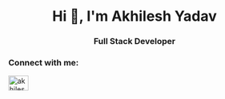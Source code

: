 <h1 align="center">Hi 👋, I'm Akhilesh Yadav</h1>
<h3 align="center">Full Stack Developer</h3>

<h3 align="left">Connect with me:</h3>
<p align="left">
<a href="https://linkedin.com/in/akhilesh-yadav-1201a42b9" target="blank"><img align="center" src="https://raw.githubusercontent.com/rahuldkjain/github-profile-readme-generator/master/src/images/icons/Social/linked-in-alt.svg" alt="akhilesh-yadav-1201a42b9" height="30" width="40" /></a>
</p>
